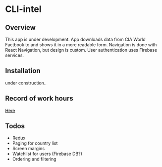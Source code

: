 # CLI-intel

## Overview

This app is under development. App downloads data from CIA World Factbook
to and shows it in a more readable form. Navigation is done with React
Navigation, but design is custom. User authentication uses Firebase services.

## Installation

under construction..

## Record of work hours
[Here](https://github.com/juhoveli/fullstackproject/blob/master/documentation/hours.md)

## Todos
- Redux
- Paging for country list
- Screen margins
- Watchlist for users (Firebase DB?)
- Ordering and filtering
